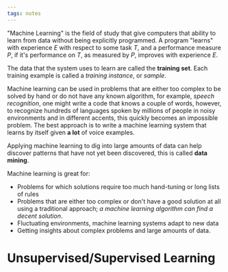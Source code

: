 ```yaml
---
tags: notes
---
```

"Machine Learning" is the field of study that give computers that ability to learn from data without being explicitly programmed. A program "learns" with experience $E$ with respect to some task $T$, and a performance measure $P$, if it's performance on $T$, as measured by $P$, improves with experience $E$.

The data that the system uses to learn are called the **training set**. Each training example is called a *training instance*, or *sample*.

Machine learning can be used in problems that are either too complex to be solved by hand or do not have any known algorithm, for example, *speech recognition*, one might write a code that knows a couple of words, however, to recognize hundreds of languages spoken by millions of people in noisy environments and in different accents, this quickly becomes an impossible problem. The best approach is to write a machine learning system that learns by itself given **a lot** of voice examples.

Applying machine learning to dig into large amounts of data can help discover patterns that have not yet been discovered, this is called **data mining**.

Machine learning is great for:
- Problems for which solutions require too much hand-tuning or long lists of rules
- Problems that are either too complex or don't have a good solution at all using a traditional approach; *a machine learning algorithm can find a decent solution*.
- Fluctuating environments, machine learning systems adapt to new data
- Getting insights about complex problems and large amounts of data.

# Unsupervised/Supervised Learning


























